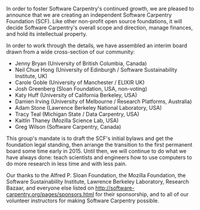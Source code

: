 In order to foster Software Carpentry's continued growth, we are
pleased to announce that we are creating an independent Software
Carpentry Foundation (SCF).  Like other non-profit open source
foundations, it will decide Software Carpentry's overall scope and
direction, manage finances, and hold its intellectual property.

In order to work through the details, we have assembled an interim
board drawn from a wide cross-section of our community:

*   Jenny Bryan (University of British Columbia, Canada)
*   Neil Chue Hong (University of Edinburgh / Software Sustainability Institute, UK)
*   Carole Goble (University of Manchester / ELIXIR UK)
*   Josh Greenberg (Sloan Foundation, USA, non-voting)
*   Katy Huff (University of California Berkeley, USA)
*   Damien Irving (University of Melbourne / Research Platforms, Australia)
*   Adam Stone (Lawrence Berkeley National Laboratory, USA)
*   Tracy Teal (Michigan State / Data Carpentry, USA)
*   Kaitlin Thaney (Mozilla Science Lab, USA)
*   Greg Wilson (Software Carpentry, Canada)

This group's mandate is to draft the SCF's initial bylaws and get the
foundation legal standing, then arrange the transition to the first
permanent board some time early in 2015.  Until then, we will continue
to do what we have always done: teach scientists and engineers how to
use computers to do more research in less time and with less pain.

Our thanks to the Alfred P. Sloan Foundation, the Mozilla Foundation,
the Software Sustainability Institute, Lawrence Berkeley Laboratory,
Research Bazaar, and everyone else listed on
http://software-carpentry.org/pages/sponsors.html for their
sponsorship, and to all of our volunteer instructors for making
Software Carpentry possible.

